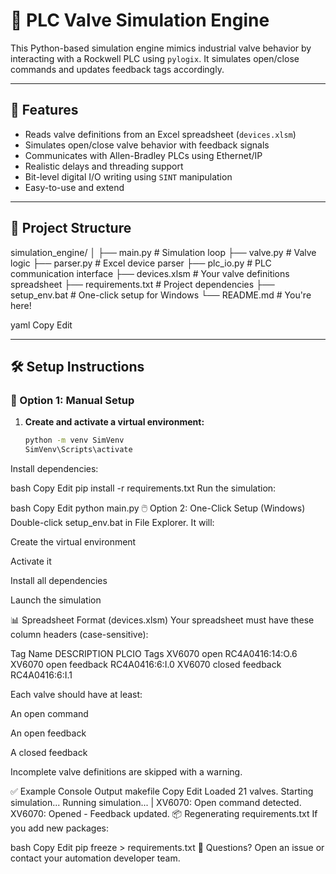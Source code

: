 # 🧪 PLC Valve Simulation Engine

This Python-based simulation engine mimics industrial valve behavior by interacting with a Rockwell PLC using `pylogix`. It simulates open/close commands and updates feedback tags accordingly.

---

## 🚀 Features

- Reads valve definitions from an Excel spreadsheet (`devices.xlsm`)
- Simulates open/close valve behavior with feedback signals
- Communicates with Allen-Bradley PLCs using Ethernet/IP
- Realistic delays and threading support
- Bit-level digital I/O writing using `SINT` manipulation
- Easy-to-use and extend

---

## 📁 Project Structure

simulation_engine/
│
├── main.py # Simulation loop
├── valve.py # Valve logic
├── parser.py # Excel device parser
├── plc_io.py # PLC communication interface
├── devices.xlsm # Your valve definitions spreadsheet
├── requirements.txt # Project dependencies
├── setup_env.bat # One-click setup for Windows
└── README.md # You're here!

yaml
Copy
Edit

---

## 🛠️ Setup Instructions

### 🧵 Option 1: Manual Setup

1. **Create and activate a virtual environment:**

   ```bash
   python -m venv SimVenv
   SimVenv\Scripts\activate
Install dependencies:

bash
Copy
Edit
pip install -r requirements.txt
Run the simulation:

bash
Copy
Edit
python main.py
🖱️ Option 2: One-Click Setup (Windows)
Double-click setup_env.bat in File Explorer. It will:

Create the virtual environment

Activate it

Install all dependencies

Launch the simulation

📊 Spreadsheet Format (devices.xlsm)
Your spreadsheet must have these column headers (case-sensitive):

Tag Name	DESCRIPTION	PLCIO Tags
XV6070	open	RC4A0416:14:O.6
XV6070	open feedback	RC4A0416:6:I.0
XV6070	closed feedback	RC4A0416:6:I.1

Each valve should have at least:

An open command

An open feedback

A closed feedback

Incomplete valve definitions are skipped with a warning.

✅ Example Console Output
makefile
Copy
Edit
Loaded 21 valves. Starting simulation...
Running simulation... |
XV6070: Open command detected.
XV6070: Opened - Feedback updated.
📦 Regenerating requirements.txt
If you add new packages:

bash
Copy
Edit
pip freeze > requirements.txt
💬 Questions?
Open an issue or contact your automation developer team.